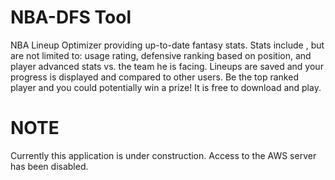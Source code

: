 # NBA-DFS Tool

NBA Lineup Optimizer providing up-to-date fantasy stats. Stats include , but are not limited to: usage rating, defensive ranking based on position, and player advanced stats vs. the team he is facing. Lineups are saved and your progress is displayed and compared to other users. Be the top ranked player and you could potentially win a prize! It is free to download and play.

# NOTE

Currently this application is under construction. Access to the AWS server has been disabled.
